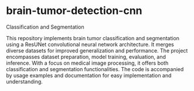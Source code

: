 # brain-tumor-detection-cnn
Classification and Segmentation 

This repository implements brain tumor classification and segmentation using a ResUNet convolutional neural network architecture. It merges diverse datasets for improved generalization and performance. The project encompasses dataset preparation, model training, evaluation, and inference. With a focus on medical image processing, it offers both classification and segmentation functionalities. The code is accompanied by usage examples and documentation for easy implementation and understanding.
